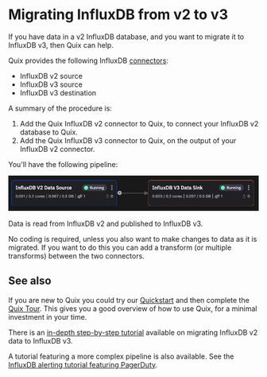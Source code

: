 # Migrating InfluxDB from v2 to v3

If you have data in a v2 InfluxDB database, and you want to migrate it to InfluxDB v3, then Quix can help.

Quix provides the following InfluxDB [connectors](../../../connectors/index.md):

* InfluxDB v2 source
* InfluxDB v3 source
* InfluxDB v3 destination

A summary of the procedure is:

1. Add the Quix InfluxDB v2 connector to Quix, to connect your InfluxDB v2 database to Quix.
2. Add the Quix InfluxDB v3 connector to Quix, on the output of your InfluxDB v2 connector.

You'll have the following pipeline:

![Migration pipeline](../../../tutorials/influxdb-migration/images/influxdb-migration-pipeline.png)

Data is read from InfluxDB v2 and published to InfluxDB v3. 

No coding is required, unless you also want to make changes to data as it is migrated. If you want to do this you can add a transform (or multiple transforms) between the two connectors.

## See also

If you are new to Quix you could try our [Quickstart](../../../get-started/quickstart.md) and then complete the [Quix Tour](../../../get-started/quixtour/overview.md). This gives you a good overview of how to use Quix, for a minimal investment in your time.

There is an [in-depth step-by-step tutorial](../../../tutorials/influxdb-migration/overview.md) available on migrating InfluxDB v2 data to InfluxDB v3.

A tutorial featuring a more complex pipeline is also available. See the [InfluxDB alerting tutorial featuring PagerDuty](../../../tutorials/influxdb-alerting/overview.md).
